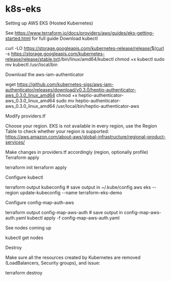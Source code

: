 # k8s-eks
Setting up AWS EKS (Hosted Kubernetes)

See https://www.terraform.io/docs/providers/aws/guides/eks-getting-started.html for full guide
Download kubectl

curl -LO https://storage.googleapis.com/kubernetes-release/release/$(curl -s https://storage.googleapis.com/kubernetes-release/release/stable.txt)/bin/linux/amd64/kubectl
chmod +x kubectl
sudo mv kubectl /usr/local/bin

Download the aws-iam-authenticator

wget https://github.com/kubernetes-sigs/aws-iam-authenticator/releases/download/v0.3.0/heptio-authenticator-aws_0.3.0_linux_amd64
chmod +x heptio-authenticator-aws_0.3.0_linux_amd64
sudo mv heptio-authenticator-aws_0.3.0_linux_amd64 /usr/local/bin/heptio-authenticator-aws

Modify providers.tf

Choose your region. EKS is not available in every region, use the Region Table to check whether your region is supported: https://aws.amazon.com/about-aws/global-infrastructure/regional-product-services/

Make changes in providers.tf accordingly (region, optionally profile)
Terraform apply

terraform init
terraform apply

Configure kubectl

terraform output kubeconfig # save output in ~/.kube/config
aws eks --region <region> update-kubeconfig --name terraform-eks-demo

Configure config-map-auth-aws

terraform output config-map-aws-auth # save output in config-map-aws-auth.yaml
kubectl apply -f config-map-aws-auth.yaml

See nodes coming up

kubectl get nodes

Destroy

Make sure all the resources created by Kubernetes are removed (LoadBalancers, Security groups), and issue:

terraform destroy
